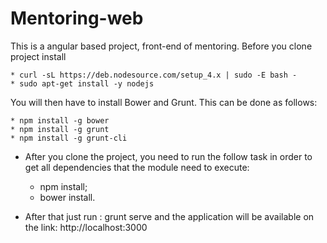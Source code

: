 # Mentoring-web
This is a angular based project, front-end of mentoring.
 Before you clone project install

	* curl -sL https://deb.nodesource.com/setup_4.x | sudo -E bash -
	* sudo apt-get install -y nodejs

You will then have to install Bower and Grunt. This can be done as follows:

	* npm install -g bower
	* npm install -g grunt
	* npm install -g grunt-cli	

 - After you clone the project, you need to run the follow task in order to get all dependencies that the module need to execute:
   * npm install;
   * bower install.

 - After that just run : grunt serve and the application will be available on the link: http://localhost:3000
